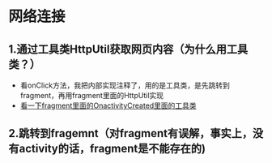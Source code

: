# 网络连接

##  1.通过工具类HttpUtil获取网页内容（为什么用工具类？）

 - 看onClick方法，我把内部实现注释了，用的是工具类，是先跳转到fragment，再用fragment里面的HttpUtil实现
 - [看一下fragment里面的OnactivityCreated里面的工具类][1]

##  2.跳转到fragemnt（对fragment有误解，事实上，没有activity的话，fragment是不能存在的)






[1]: ./fragment/BlankFragment




